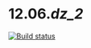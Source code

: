 # 12.06._dz_2_

[![Build status](https://ci.appveyor.com/api/projects/status/vc1ly8a1k85mrim0?svg=true)](https://ci.appveyor.com/project/Al101010/12-06-dz-2-f6lr3)
